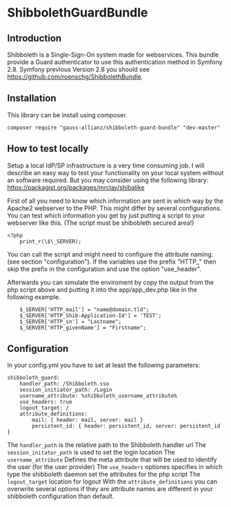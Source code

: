 # ShibbolethGuardBundle

## Introduction
Shibboleth is a Single-Sign-On system made for webservices. This bundle provide
a Guard authenticator to use this authentication method in Symfony 2.8.
Symfony previous Version 2.8 you should see
https://github.com/roenschg/ShibbolethBundle.


## Installation
This library can be install using composer.

```
composer require "gauss-allianz/shibboleth-guard-bundle" "dev-master"
```


## How to test locally
Setup a local IdP/SP infrastructure is a very time consuming job. I will describe
an easy way to test your functionality on your local system without an software
required. But you may consider using the following library:
https://packagist.org/packages/mrclay/shibalike

First of all you need to know which information are sent in which way by the
Apache2 webserver to the PHP. This might differ by several configurations.
You can test which information you get by just putting a script to your webserver
like this. (The script must be shibobleth secured area!)

```
<?php
    print_r(\$\_SERVER);
```

You can call the script and might need to configure the attribute naming. (see
section "configuration"). If the variables use the prefix "HTTP_" then skip the
prefix in the configuration and use the option "use_header".

Afterwards you can simulate the enviroment by copy the output from the php
script above and putting it into the app/app_dev.php like in the following
example.

```
    $_SERVER['HTTP_mail'] = "name@domain.tld";
    $_SERVER['HTTP_Shib-Application-Id'] = 'TEST';
    $_SERVER['HTTP_sn'] = "Lastname";
    $_SERVER['HTTP_givenName'] = "Firstname";
```

## Configuration
In your config.yml you have to set at least the following parameters:

```
shibboleth_guard:
    handler_path: /Shibboleth.sso
    session_initiator_path: /Login
    username_attribute: %shibboleth_username_attribute%
    use_headers: true
    logout_target: /
    attribute_definitions:
        mail: { header: mail, server: mail }
        persistent_id: { header: persistent_id, server: persistent_id }
```

The `handler_path` is the relative path to the Shibboleth handler url
The `session_initator_path` is used to set the login location
The `username_attribute` Defines the meta attribute that will be used to
identify the user (for the user provider)
The `use_headers` optiones specifies in which type the shibboleth daemon
set the attributes for the php script
The `logout_target` location for logout
With the `attribute_definitions` you can overwrite several options if they
are attribute names are different in your shibboleth configuration than default.
